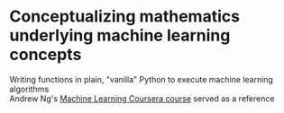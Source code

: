 # Conceptualizing mathematics underlying machine learning concepts
Writing functions in plain, "vanilla" Python to execute machine learning algorithms  
Andrew Ng's [Machine Learning Coursera course](https://www.coursera.org/learn/machine-learning) served as a reference
